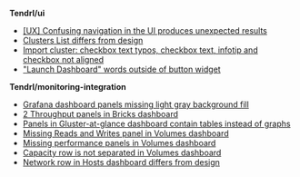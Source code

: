 **Tendrl/ui**

* [[UX] Confusing navigation in the UI produces unexpected results](https://github.com/Tendrl/ui/issues/644)
* [Clusters List differs from design](https://github.com/Tendrl/ui/issues/650)
* [Import cluster: checkbox text typos, checkbox text, infotip and checkbox not aligned](https://github.com/Tendrl/ui/issues/647)
* ["Launch Dashboard" words outside of button widget](https://github.com/Tendrl/ui/issues/646)


**Tendrl/monitoring-integration**
* [Grafana dashboard panels missing light gray background fill](https://github.com/Tendrl/ui/issues/649)
* [2 Throughput panels in Bricks dashboard](https://github.com/Tendrl/monitoring-integration/issues/152)
* [Panels in Gluster-at-glance dashboard contain tables instead of graphs](https://github.com/Tendrl/monitoring-integration/issues/151)
* [Missing Reads and Writes panel in Volumes dashboard](https://github.com/Tendrl/monitoring-integration/issues/150)
* [Missing performance panels in Volumes dashboard](https://github.com/Tendrl/monitoring-integration/issues/149)
* [Capacity row is not separated in Volumes dashboard](https://github.com/Tendrl/monitoring-integration/issues/147)
* [Network row in Hosts dashboard differs from design](https://github.com/Tendrl/monitoring-integration/issues/146)
